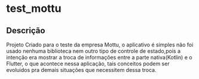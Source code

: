 # test_mottu

## Descrição

Projeto Criado para o teste da empresa Mottu, o aplicativo é simples não foi usado nenhuma biblioteca nem outro tipo de controle de estado,pois a intenção era mostrar a troca de informações entre a parte nativa(Kotlin) e o Flutter, o que acontece nessa aplicação, tais conceitos podem ser evoluidos pra demais situações que necessitem dessa troca.
